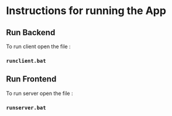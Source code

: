 # Instructions for running the App

## Run Backend

To run client open the file : 

### `runclient.bat`

## Run Frontend

To run server open the file : 

### `runserver.bat`
